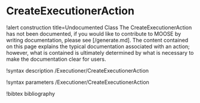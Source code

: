 <!-- MOOSE Documentation Stub: Remove this when content is added. -->

# CreateExecutionerAction

!alert construction title=Undocumented Class
The CreateExecutionerAction has not been documented, if you would like to contribute to MOOSE by writing
documentation, please see [/generate.md]. The content contained on this page explains the typical
documentation associated with an action; however, what is contained is ultimately determined by what
is necessary to make the documentation clear for users.

!syntax description /Executioner/CreateExecutionerAction

!syntax parameters /Executioner/CreateExecutionerAction

!bibtex bibliography
